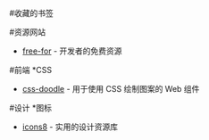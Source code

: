 #收藏的书签


#资源网站
* [free-for](https://free-for.dev//) - 开发者的免费资源



#前端
  *CSS
   * [css-doodle](https://css-doodle.com/) - 用于使用 CSS 绘制图案的 Web 组件

#设计
  *图标
   * [icons8](https://icons8.com/icons) - 实用的设计资源库

